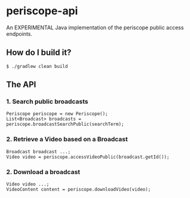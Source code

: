 # periscope-api

An EXPERIMENTAL Java implementation of the periscope public access endpoints.

## How do I build it?

```
$ ./gradlew clean build
```

## The API

### 1. Search public broadcasts

```
Periscope periscope = new Periscope();
List<Broadcast> broadcasts = periscope.broadcastSearchPublic(searchTerm);
```

### 2. Retrieve a Video based on a Broadcast

```
Broadcast broadcast ...;
Video video = periscope.accessVideoPublic(broadcast.getId());
```

### 2. Download a broadcast

```
Video video ...;
VideoContent content = periscope.downloadVideo(video);
```